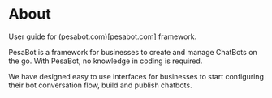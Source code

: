 # About

User guide for (pesabot.com)[pesabot.com] framework.

PesaBot is a framework for businesses to create and manage ChatBots on the go. With PesaBot, no knowledge in coding is required.

We have designed easy to use interfaces for businesses to start configuring their bot conversation flow, build and publish chatbots.
